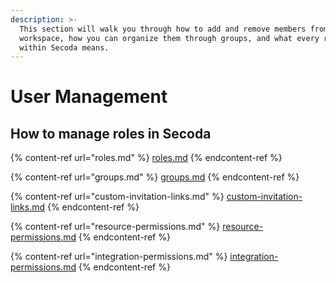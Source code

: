 ```yaml
---
description: >-
  This section will walk you through how to add and remove members from your
  workspace, how you can organize them through groups, and what every role
  within Secoda means.
---
```


# User Management

## **How to manage roles in Secoda** <a href="#h_3a4bfd6458" id="h_3a4bfd6458"></a>

{% content-ref url="roles.md" %}
[roles.md](roles.md)
{% endcontent-ref %}

{% content-ref url="groups.md" %}
[groups.md](groups.md)
{% endcontent-ref %}

{% content-ref url="custom-invitation-links.md" %}
[custom-invitation-links.md](custom-invitation-links.md)
{% endcontent-ref %}

{% content-ref url="resource-permissions.md" %}
[resource-permissions.md](resource-permissions.md)
{% endcontent-ref %}

{% content-ref url="integration-permissions.md" %}
[integration-permissions.md](integration-permissions.md)
{% endcontent-ref %}
